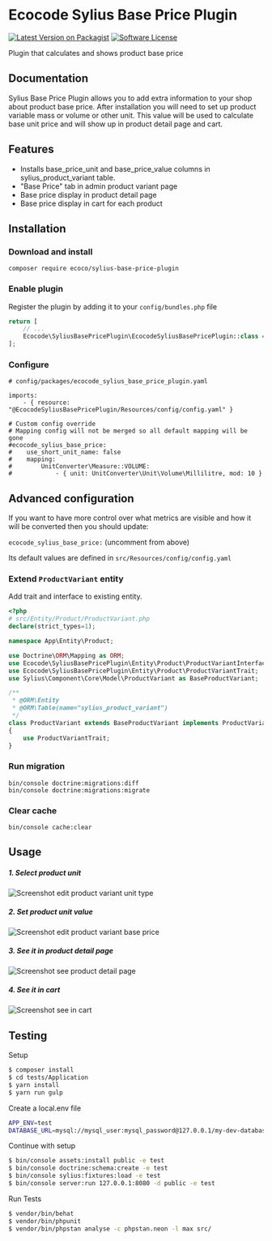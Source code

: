 # Ecocode Sylius Base Price Plugin

[![Latest Version on Packagist][ico-version]][link-packagist]
[![Software License][ico-license]](LICENSE)

Plugin that calculates and shows product base price

## Documentation

Sylius Base Price Plugin allows you to add extra information to your shop about product base price.
After installation you will need to set up product variable mass or volume or other unit.
This value will be used to calculate base unit price and will show up in product detail page and cart.

## Features

* Installs base_price_unit and base_price_value columns in sylius_product_variant table.
* "Base Price" tab in admin product variant page
* Base price display in product detail page
* Base price display in cart for each product

## Installation

### Download and install

```shell
composer require ecoco/sylius-base-price-plugin
```

### Enable plugin

Register the plugin by adding it to your `config/bundles.php` file

```php
return [
    // ...
    Ecocode\SyliusBasePricePlugin\EcocodeSyliusBasePricePlugin::class => ['all' => true],
];
```


### Configure

```shell
# config/packages/ecocode_sylius_base_price_plugin.yaml

imports:
    - { resource: "@EcocodeSyliusBasePricePlugin/Resources/config/config.yaml" }

# Custom config override
# Mapping config will not be merged so all default mapping will be gone
#ecocode_sylius_base_price:
#    use_short_unit_name: false
#    mapping:
#        UnitConverter\Measure::VOLUME:
#            - { unit: UnitConverter\Unit\Volume\Millilitre, mod: 10 }
```

## Advanced configuration

If you want to have more control over what metrics are visible and how it will be converted then you should update:

`ecocode_sylius_base_price:` (uncomment from above)

Its default values are defined in `src/Resources/config/config.yaml`


### Extend `ProductVariant` entity

Add trait and interface to existing entity.

```php
<?php
# src/Entity/Product/ProductVariant.php
declare(strict_types=1);

namespace App\Entity\Product;

use Doctrine\ORM\Mapping as ORM;
use Ecocode\SyliusBasePricePlugin\Entity\Product\ProductVariantInterface;
use Ecocode\SyliusBasePricePlugin\Entity\Product\ProductVariantTrait;
use Sylius\Component\Core\Model\ProductVariant as BaseProductVariant;

/**
 * @ORM\Entity
 * @ORM\Table(name="sylius_product_variant")
 */
class ProductVariant extends BaseProductVariant implements ProductVariantInterface
{
    use ProductVariantTrait;
}
```

### Run migration

```shell
bin/console doctrine:migrations:diff
bin/console doctrine:migrations:migrate
```

### Clear cache
```shell
bin/console cache:clear
```


## Usage

##### 1. Select product unit
![Screenshot edit product variant unit type](docs/images/admin-dropdown.jpg)

##### 2. Set product unit value
![Screenshot edit product variant base price](docs/images/admin.jpg)

##### 3. See it in product detail page
![Screenshot see product detail page](docs/images/product-detail-page.jpg)

##### 4. See it in cart
![Screenshot see in cart](docs/images/cart.jpg)


## Testing

Setup
```bash
$ composer install
$ cd tests/Application
$ yarn install
$ yarn run gulp
```
Create a local.env file
```bash
APP_ENV=test
DATABASE_URL=mysql://mysql_user:mysql_password@127.0.0.1/my-dev-database
```

Continue with setup
```bash
$ bin/console assets:install public -e test
$ bin/console doctrine:schema:create -e test
$ bin/console sylius:fixtures:load -e test
$ bin/console server:run 127.0.0.1:8080 -d public -e test
```

Run Tests
```bash
$ vendor/bin/behat
$ vendor/bin/phpunit
$ vendor/bin/phpstan analyse -c phpstan.neon -l max src/
```



[ico-version]: https://img.shields.io/packagist/v/ecoco/sylius-base-price-plugin.svg?style=flat-square
[ico-license]: https://img.shields.io/badge/license-MIT-brightgreen.svg?style=flat-square

[link-packagist]: https://packagist.org/packages/ecoco/sylius-base-price-plugin
